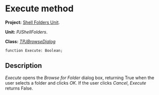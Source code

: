 # Execute method #

**Project:** [Shell Folders Unit](ShellFoldersUnit.md).

**Unit:** _PJShellFolders_.

**Class:** _[TPJBrowseDialog](TPJBrowseDialog.md)_

```
function Execute: Boolean;
```

## Description ##

_Execute_ opens the _Browse for Folder_ dialog box, returning True when the user selects a folder and clicks _OK_. If the user clicks _Cancel_, _Execute_ returns False.